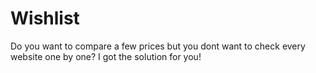 # Wishlist
Do you want to compare a few prices but you dont want to check every website one by one? I got the solution for you!
